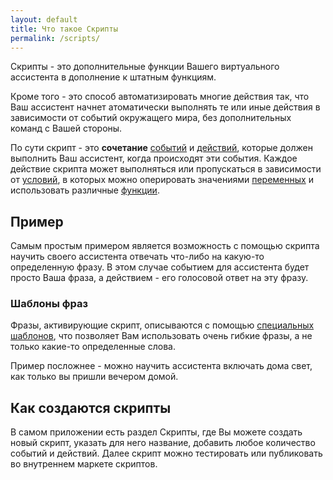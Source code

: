 ```yaml
---
layout: default
title: Что такое Скрипты
permalink: /scripts/
---
```


Скрипты - это дополнительные функции Вашего виртуального ассистента в дополнение к штатным функциям.

Кроме того - это способ автоматизировать многие действия так, что Ваш ассистент начнет атоматически выполнять те или иные действия в зависимости от событий окружащего мира, без дополнительных команд с Вашей стороны.

По сути скрипт - это **сочетание** [событий](/scripts/events/) и [действий](/scripts/actions/), которые должен выполнить Ваш ассистент, когда происходят эти события.
Каждое действие скрипта может выполняться или пропускаться в зависимости от [условий](/scripts/conditions/), в которых можно оперировать значениями [переменных](/scripts/vars/) и использовать различные [функции](/scripts/functions/).

## Пример

Самым простым примером является возможность с помощью скрипта научить своего ассистента отвечать что-либо на какую-то определенную фразу.
В этом случае событием для ассистента будет просто Ваша фраза, а действием - его голосовой ответ на эту фразу.

### Шаблоны фраз

Фразы, активирующие скрипт, описываются с помощью [специальных шаблонов](/scripts/patterns/), что позволяет Вам использовать очень гибкие фразы, а не только какие-то определенные слова.

Пример посложнее - можно научить ассистента включать дома свет, как только вы пришли вечером домой.

## Как создаются скрипты

В самом приложении есть раздел Скрипты, где Вы можете создать новый скрипт, указать для него название, добавить любое количество событий и действий.
Далее скрипт можно тестировать или публиковать во внутреннем маркете скриптов.

